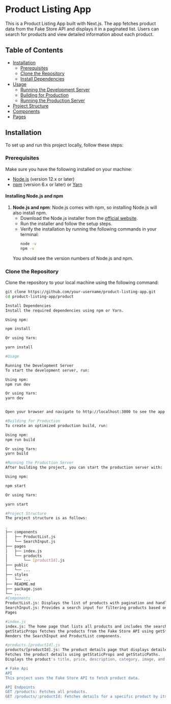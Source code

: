 # Product Listing App

This is a Product Listing App built with Next.js. The app fetches product data from the Fake Store API and displays it in a paginated list. Users can search for products and view detailed information about each product.

## Table of Contents

- [Installation](#installation)
  - [Prerequisites](#prerequisites)
  - [Clone the Repository](#clone-the-repository)
  - [Install Dependencies](#install-dependencies)
- [Usage](#usage)
  - [Running the Development Server](#running-the-development-server)
  - [Building for Production](#building-for-production)
  - [Running the Production Server](#running-the-production-server)
- [Project Structure](#project-structure)
- [Components](#components)
- [Pages](#pages)

## Installation

To set up and run this project locally, follow these steps:

### Prerequisites

Make sure you have the following installed on your machine:

- [Node.js](https://nodejs.org/) (version 12.x or later)
- [npm](https://www.npmjs.com/) (version 6.x or later) or [Yarn](https://yarnpkg.com/)

#### Installing Node.js and npm

1. **Node.js and npm**: Node.js comes with npm, so installing Node.js will also install npm.
   - Download the Node.js installer from the [official website](https://nodejs.org/).
   - Run the installer and follow the setup steps.
   - Verify the installation by running the following commands in your terminal:
     ```bash
     node -v
     npm -v
     ```
   You should see the version numbers of Node.js and npm.

### Clone the Repository

Clone the repository to your local machine using the following command:

```bash
git clone https://github.com/your-username/product-listing-app.git
cd product-listing-app/product

Install Dependencies
Install the required dependencies using npm or Yarn.

Using npm:

npm install

Or using Yarn:

yarn install

#Usage

Running the Development Server
To start the development server, run:

Using npm:
npm run dev

Or using Yarn:
yarn dev


Open your browser and navigate to http://localhost:3000 to see the app in action.

#Building for Production
To create an optimized production build, run:

Using npm:
npm run build

Or using Yarn:
yarn build

#Running the Production Server
After building the project, you can start the production server with:

Using npm:

npm start

Or using Yarn:

yarn start

#Project Structure
The project structure is as follows:

.
├── components
│   ├── ProductList.js
│   └── SearchInput.js
├── pages
│   ├── index.js
│   └── products
│       └── [productId].js
├── public
│   └── ...
├── styles
│   └── ...
├── README.md
├── package.json
└── ...
#Components
ProductList.js: Displays the list of products with pagination and handles the pagination logic.
SearchInput.js: Provides a search input for filtering products based on their title or category.
Pages

#index.js
index.js: The home page that lists all products and includes the search functionality.
getStaticProps fetches the products from the Fake Store API using getStaticProps.
Renders the SearchInput and ProductList components.

#products.[productId].js
products/[productId].js: The product details page that displays detailed information about a selected product.
Fetches the product details using getStaticProps and getStaticPaths.
Displays the product's title, price, description, category, image, and rating.

# Fake Api
API
This project uses the Fake Store API to fetch product data.

API Endpoints
GET /products: Fetches all products.
GET /products/:productId: Fetches details for a specific product by its ID.




